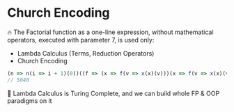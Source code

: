 # Church Encoding

🔥 The Factorial function as a one-line expression, without mathematical operators, executed with parameter 7, is used only:
- Lambda Calculus (Terms, Reduction Operators)
- Church Encoding

```js
(n => n(i => i + 1)(0))((f => (x => f(v => x(x)(v)))(x => f(v => x(x)(v))))(f => n => (b => A => B => b(A)(B)())((n => n(x => _ => f => f)(t => _ => t))(n))(_ => f => x => f(x))(_ => (n0 => n1 => n1((n0 => n1 => f => x => n1(f)(n0(f)(x)))(n0))(f => x => x))(n)(f((n => (p => p(t => _ => t) )( n  (p => (x1 => x2 => f => f(x1)(x2))( (p => p(_ => f => f))(p))( (n => f => x => f(n(f)(x)))((p => p(_ => f => f))(p)))) ((x1 => x2 => f => f(x1)(x2))(f => x => x)(f => x => x))))(n)))))(f => x => f(f(f(f(f(f(f(x))))))))) 
// 5040
```

 🤯 Lambda Calculus is Turing Complete, and we can build whole FP & OOP paradigms on it
